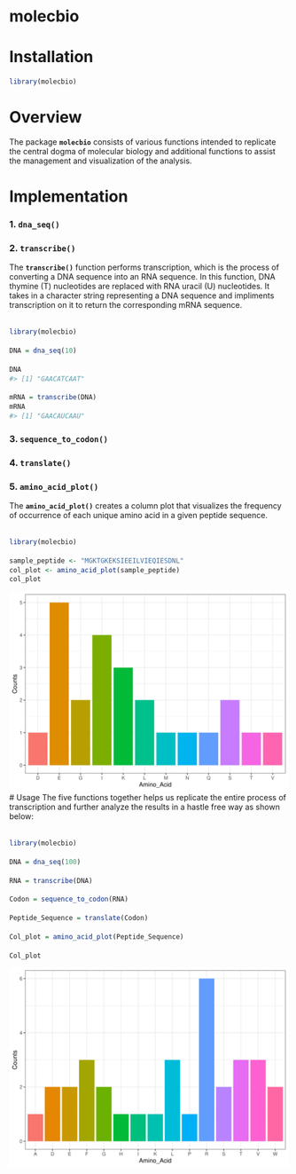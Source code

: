 molecbio
================

# Installation

``` r
library(molecbio)
```

# Overview

The package **`molecbio`** consists of various functions intended to
replicate the central dogma of molecular biology and additional
functions to assist the management and visualization of the analysis.

# Implementation

### 1. **`dna_seq()`**

### 2. **`transcribe()`**

The **`transcribe()`** function performs transcription, which is the
process of converting a DNA sequence into an RNA sequence. In this
function, DNA thymine (T) nucleotides are replaced with RNA uracil (U)
nucleotides. It takes in a character string representing a DNA sequence
and impliments transcription on it to return the corresponding mRNA
sequence.

``` r

library(molecbio)

DNA = dna_seq(10)

DNA
#> [1] "GAACATCAAT"

mRNA = transcribe(DNA)
mRNA
#> [1] "GAACAUCAAU"
```

### 3. **`sequence_to_codon()`**

### 4. **`translate()`**

### 5. **`amino_acid_plot()`**

The **`amino_acid_plot()`** creates a column plot that visualizes the
frequency of occurrence of each unique amino acid in a given peptide
sequence.

``` r

library(molecbio)

sample_peptide <- "MGKTGKEKSIEEILVIEQIESDNL"
col_plot <- amino_acid_plot(sample_peptide)
col_plot
```

![](README_files/figure-gfm/unnamed-chunk-3-1.svg)<!-- --> \# Usage The
five functions together helps us replicate the entire process of
transcription and further analyze the results in a hastle free way as
shown below:

``` r

library(molecbio)

DNA = dna_seq(100)

RNA = transcribe(DNA)

Codon = sequence_to_codon(RNA)

Peptide_Sequence = translate(Codon)

Col_plot = amino_acid_plot(Peptide_Sequence)

Col_plot
```

![](README_files/figure-gfm/unnamed-chunk-4-1.svg)<!-- -->
